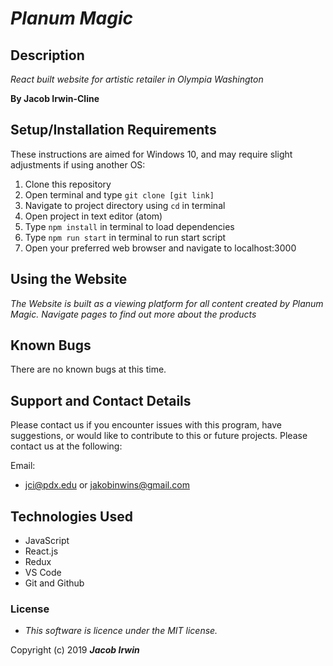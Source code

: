 # _Planum Magic_

## Description

 _React built website for artistic retailer in Olympia Washington_

 **By Jacob Irwin-Cline**
## Setup/Installation Requirements

 These instructions are aimed for Windows 10, and may require slight adjustments if using another OS:
1. Clone this repository
2. Open terminal and type `git clone [git link]`
3. Navigate to project directory using `cd` in terminal
4. Open project in text editor (atom)
5. Type `npm install` in terminal to load dependencies
5. Type `npm run start` in terminal to run start script
11. Open your preferred web browser and navigate to localhost:3000

## Using the Website

_The Website is built as a viewing platform for all content created by Planum Magic. Navigate pages to find out more about the products_

## Known Bugs

There are no known bugs at this time.

## Support and Contact Details

Please contact us if you encounter issues with this program, have suggestions, or would like to contribute to this or future projects. Please contact us at the following:

Email:
- jci@pdx.edu or jakobinwins@gmail.com

## Technologies Used

* JavaScript
* React.js
* Redux                                                                                                                                                                               
* VS Code
* Git and Github

### License

* _This software is licence under the MIT license._

Copyright (c) 2019 **_Jacob Irwin_**

